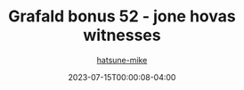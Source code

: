---
title: "Grafald bonus 52 - jone hovas witnesses"
type: "image"
date: 2023-07-15T00:00:08-04:00
draft: false
categories:
- blog
- projects
- grafald
image_path: "../img/2023/bonus_52.png"
alt_text: ""
author: "[hatsune-mike](https://cohost.org/hatsune-mike)"
---